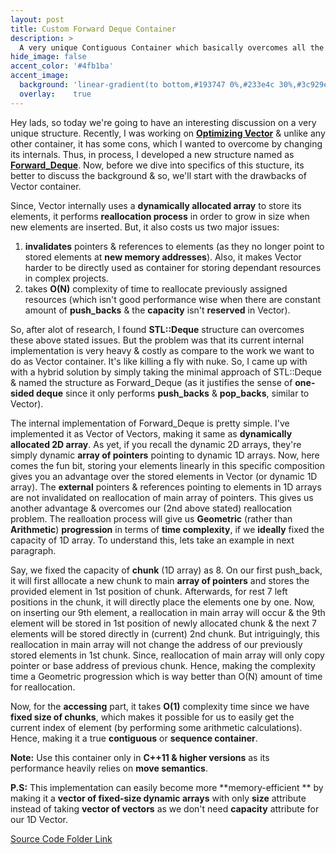 ```yaml
---
layout: post
title: Custom Forward Deque Container
description: >
  A very unique Contiguous Container which basically overcomes all the reallocation problems of Vector Container in C++.
hide_image: false
accent_color: '#4fb1ba'
accent_image:
  background: 'linear-gradient(to bottom,#193747 0%,#233e4c 30%,#3c929e 50%,#d5d5d4 70%,#cdccc8 100%)'
  overlay:    true
---
```


Hey lads, so today we're going to have an interesting discussion on a very unique structure. Recently, I was working on [**Optimizing Vector**](https://hypertextassassin0273.github.io/blog-posts/2021-03-25-optimized-minimal-custom-vector-container) & unlike any other container, it has some cons, which I wanted to overcome by changing its internals. Thus, in process, I developed a new structure named as [**Forward_Deque**](https://github.com/HypertextAssassin0273/Data_Structures_in_Cpp/blob/main/Native_Data_Structures/Contiguous_Structures/Forward_Deque.hpp). Now, before we dive into specifics of this stucture, its better to discuss the background & so, we'll start with the drawbacks of Vector container.

Since, Vector internally uses a **dynamically allocated array** to store its elements, it performs **reallocation process** in order to grow in size when new elements are inserted. But, it also costs us two major issues:

1. **invalidates** pointers & references to elements (as they no longer point to stored elements at **new memory addresses**). Also, it makes Vector harder to be directly used as container for storing dependant resources in complex projects.
2. takes **O(N)** complexity of time to reallocate previously assigned resources (which isn't good performance wise when there are constant amount of **push_backs** & the **capacity** isn't **reserved** in Vector).

So, after alot of research, I found **STL::Deque** structure can overcomes these above stated issues. But the problem was that its current internal implementation is very heavy & costly as compare to the work we want to do as Vector container. It's like killing a fly with nuke. So, I came up with with a hybrid solution by simply taking the minimal approach of STL::Deque & named the structure as Forward_Deque (as it justifies the sense of **one-sided deque** since it only performs **push_backs** & **pop_backs**, similar to Vector).

The internal implementation of Forward_Deque is pretty simple. I've implemented it as Vector of Vectors, making it same as **dynamically allocated 2D array**. As yet, if you recall the dynamic 2D arrays, they're simply dynamic **array of pointers** pointing to dynamic 1D arrays. Now, here comes the fun bit, storing your elements linearly in this specific composition gives you an advantage over the stored elements in Vector (or dynamic 1D array). The **external** pointers & references pointing to elements in 1D arrays are not invalidated on reallocation of main array of pointers. This gives us another advantage & overcomes our (2nd above stated) reallocation problem. The realloation process will give us **Geometric** (rather than **Arithmetic**) **progression** in terms of **time complexity**, if we **ideally** fixed the capacity of 1D array. To understand this, lets take an example in next paragraph.

Say, we fixed the capacity of **chunk** (1D array) as 8. On our first push_back, it will first alllocate a new chunk to main **array of pointers** and stores the provided element in 1st position of chunk. Afterwards, for rest 7 left positions in the chunk, it will directly place the elements one by one. Now, on inserting our 9th element, a reallocation in main array will occur & the 9th element will be stored in 1st position of newly allocated chunk & the next 7 elements will be stored directly in (current) 2nd chunk. But intriguingly, this reallocation in main array will not change the address of our previously stored elements in 1st chunk. Since, reallocation of main array will only copy pointer or base address of previous chunk. Hence, making the complexity time a Geometric progression which is way better than O(N) amount of time for reallocation.

Now, for the **accessing** part, it takes **O(1)** complexity time since we have **fixed size of chunks**, which makes it possible for us to easily get the current index of element (by performing some arithmetic calculations). Hence, making it a true **contiguous** or **sequence container**.

**Note:** Use this container only in **C++11 & higher versions** as its performance heavily relies on **move semantics**.

**P.S:** This implementation can easily become more **memory-efficient ** by making it a **vector of fixed-size dynamic arrays** with only **size** attribute instead of taking **vector of vectors** as we don't need **capacity** attribute for our 1D Vector.

[Source Code Folder Link](https://github.com/HypertextAssassin0273/Data_Structures_in_Cpp/tree/main/Native_Data_Structures/Contiguous_Structures)
